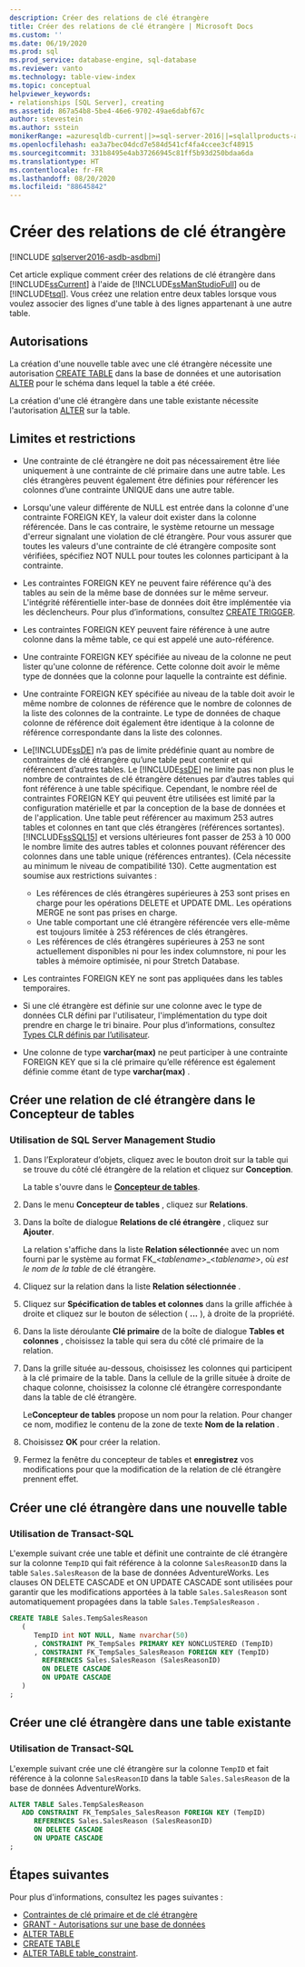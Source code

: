 ```yaml
---
description: Créer des relations de clé étrangère
title: Créer des relations de clé étrangère | Microsoft Docs
ms.custom: ''
ms.date: 06/19/2020
ms.prod: sql
ms.prod_service: database-engine, sql-database
ms.reviewer: vanto
ms.technology: table-view-index
ms.topic: conceptual
helpviewer_keywords:
- relationships [SQL Server], creating
ms.assetid: 867a54b8-5be4-46e6-9702-49ae6dabf67c
author: stevestein
ms.author: sstein
monikerRange: =azuresqldb-current||>=sql-server-2016||=sqlallproducts-allversions||>=sql-server-linux-2017||=azuresqldb-mi-current
ms.openlocfilehash: ea3a7bec04dcd7e584d541cf4fa4ccee3cf48915
ms.sourcegitcommit: 331b8495e4ab37266945c81ff5b93d250bdaa6da
ms.translationtype: HT
ms.contentlocale: fr-FR
ms.lasthandoff: 08/20/2020
ms.locfileid: "88645842"
---
```

# <a name="create-foreign-key-relationships"></a>Créer des relations de clé étrangère


[!INCLUDE [sqlserver2016-asdb-asdbmi](../../includes/applies-to-version/sqlserver2016-asdb-asdbmi.md)]

Cet article explique comment créer des relations de clé étrangère dans [!INCLUDE[ssCurrent](../../includes/sscurrent-md.md)] à l'aide de [!INCLUDE[ssManStudioFull](../../includes/ssmanstudiofull-md.md)] ou de [!INCLUDE[tsql](../../includes/tsql-md.md)]. Vous créez une relation entre deux tables lorsque vous voulez associer des lignes d'une table à des lignes appartenant à une autre table.

## <a name="permissions"></a>Autorisations

La création d'une nouvelle table avec une clé étrangère nécessite une autorisation [CREATE TABLE](../../t-sql/statements/create-table-transact-sql.md) dans la base de données et une autorisation [ALTER](../../t-sql/statements/alter-schema-transact-sql.md) pour le schéma dans lequel la table a été créée.

La création d'une clé étrangère dans une table existante nécessite l'autorisation [ALTER](../../t-sql/statements/alter-table-transact-sql.md) sur la table.

## <a name="limits-and-restrictions"></a><a name="BeforeYouBegin"></a>Limites et restrictions

- Une contrainte de clé étrangère ne doit pas nécessairement être liée uniquement à une contrainte de clé primaire dans une autre table. Les clés étrangères peuvent également être définies pour référencer les colonnes d’une contrainte UNIQUE dans une autre table.
- Lorsqu'une valeur différente de NULL est entrée dans la colonne d'une contrainte FOREIGN KEY, la valeur doit exister dans la colonne référencée. Dans le cas contraire, le système retourne un message d'erreur signalant une violation de clé étrangère. Pour vous assurer que toutes les valeurs d'une contrainte de clé étrangère composite sont vérifiées, spécifiez NOT NULL pour toutes les colonnes participant à la contrainte.
- Les contraintes FOREIGN KEY ne peuvent faire référence qu'à des tables au sein de la même base de données sur le même serveur. L'intégrité référentielle inter-base de données doit être implémentée via les déclencheurs. Pour plus d’informations, consultez [CREATE TRIGGER](../../t-sql/statements/create-trigger-transact-sql.md).
- Les contraintes FOREIGN KEY peuvent faire référence à une autre colonne dans la même table, ce qui est appelé une auto-référence.
- Une contrainte FOREIGN KEY spécifiée au niveau de la colonne ne peut lister qu'une colonne de référence. Cette colonne doit avoir le même type de données que la colonne pour laquelle la contrainte est définie.
- Une contrainte FOREIGN KEY spécifiée au niveau de la table doit avoir le même nombre de colonnes de référence que le nombre de colonnes de la liste des colonnes de la contrainte. Le type de données de chaque colonne de référence doit également être identique à la colonne de référence correspondante dans la liste des colonnes.
- Le[!INCLUDE[ssDE](../../includes/ssde-md.md)] n’a pas de limite prédéfinie quant au nombre de contraintes de clé étrangère qu’une table peut contenir et qui référencent d’autres tables. Le [!INCLUDE[ssDE](../../includes/ssde-md.md)] ne limite pas non plus le nombre de contraintes de clé étrangère détenues par d’autres tables qui font référence à une table spécifique. Cependant, le nombre réel de contraintes FOREIGN KEY qui peuvent être utilisées est limité par la configuration matérielle et par la conception de la base de données et de l'application. Une table peut référencer au maximum 253 autres tables et colonnes en tant que clés étrangères (références sortantes). [!INCLUDE[ssSQL15](../../includes/sssql15-md.md)] et versions ultérieures font passer de 253 à 10 000 le nombre limite des autres tables et colonnes pouvant référencer des colonnes dans une table unique (références entrantes). (Cela nécessite au minimum le niveau de compatibilité 130). Cette augmentation est soumise aux restrictions suivantes :

  - Les références de clés étrangères supérieures à 253 sont prises en charge pour les opérations DELETE et UPDATE DML. Les opérations MERGE ne sont pas prises en charge.
  - Une table comportant une clé étrangère référencée vers elle-même est toujours limitée à 253 références de clés étrangères.
  - Les références de clés étrangères supérieures à 253 ne sont actuellement disponibles ni pour les index columnstore, ni pour les tables à mémoire optimisée, ni pour Stretch Database.

- Les contraintes FOREIGN KEY ne sont pas appliquées dans les tables temporaires.
- Si une clé étrangère est définie sur une colonne avec le type de données CLR défini par l'utilisateur, l'implémentation du type doit prendre en charge le tri binaire. Pour plus d’informations, consultez [Types CLR définis par l’utilisateur](../../relational-databases/clr-integration-database-objects-user-defined-types/clr-user-defined-types.md).
- Une colonne de type **varchar(max)** ne peut participer à une contrainte FOREIGN KEY que si la clé primaire qu’elle référence est également définie comme étant de type **varchar(max)** .

## <a name="create-a-foreign-key-relationship-in-table-designer"></a>Créer une relation de clé étrangère dans le Concepteur de tables

### <a name="using-sql-server-management-studio"></a>Utilisation de SQL Server Management Studio

1. Dans l’Explorateur d’objets, cliquez avec le bouton droit sur la table qui se trouve du côté clé étrangère de la relation et cliquez sur **Conception**.

   La table s'ouvre dans le [**Concepteur de tables**](../../ssms/visual-db-tools/design-tables-visual-database-tools.md).
2. Dans le menu **Concepteur de tables** , cliquez sur **Relations**.
3. Dans la boîte de dialogue **Relations de clé étrangère** , cliquez sur **Ajouter**.

   La relation s'affiche dans la liste **Relation sélectionné**e avec un nom fourni par le système au format FK_\<*tablename*>_\<*tablename*>, où  *est le nom de la table* de clé étrangère.
4. Cliquez sur la relation dans la liste **Relation sélectionnée** .
5. Cliquez sur **Spécification de tables et colonnes** dans la grille affichée à droite et cliquez sur le bouton de sélection ( **...** ), à droite de la propriété.
6. Dans la liste déroulante **Clé primaire** de la boîte de dialogue **Tables et colonnes** , choisissez la table qui sera du côté clé primaire de la relation.
7. Dans la grille située au-dessous, choisissez les colonnes qui participent à la clé primaire de la table. Dans la cellule de la grille située à droite de chaque colonne, choisissez la colonne clé étrangère correspondante dans la table de clé étrangère.

   Le**Concepteur de tables** propose un nom pour la relation. Pour changer ce nom, modifiez le contenu de la zone de texte **Nom de la relation** .
8. Choisissez **OK** pour créer la relation.
9. Fermez la fenêtre du concepteur de tables et **enregistrez** vos modifications pour que la modification de la relation de clé étrangère prennent effet.

## <a name="create-a-foreign-key-in-a-new-table"></a>Créer une clé étrangère dans une nouvelle table

### <a name="using-transact-sql"></a>Utilisation de Transact-SQL

L'exemple suivant crée une table et définit une contrainte de clé étrangère sur la colonne `TempID` qui fait référence à la colonne `SalesReasonID` dans la table `Sales.SalesReason` de la base de données AdventureWorks. Les clauses ON DELETE CASCADE et ON UPDATE CASCADE sont utilisées pour garantir que les modifications apportées à la table `Sales.SalesReason` sont automatiquement propagées dans la table `Sales.TempSalesReason` .    

```sql
CREATE TABLE Sales.TempSalesReason 
   (
      TempID int NOT NULL, Name nvarchar(50)
      , CONSTRAINT PK_TempSales PRIMARY KEY NONCLUSTERED (TempID)
      , CONSTRAINT FK_TempSales_SalesReason FOREIGN KEY (TempID)
        REFERENCES Sales.SalesReason (SalesReasonID)
        ON DELETE CASCADE
        ON UPDATE CASCADE
   )
;
```

## <a name="create-a-foreign-key-in-an-existing-table"></a>Créer une clé étrangère dans une table existante

### <a name="using-transact-sql"></a>Utilisation de Transact-SQL
L'exemple suivant crée une clé étrangère sur la colonne `TempID` et fait référence à la colonne `SalesReasonID` dans la table `Sales.SalesReason` de la base de données AdventureWorks.

```sql
ALTER TABLE Sales.TempSalesReason
   ADD CONSTRAINT FK_TempSales_SalesReason FOREIGN KEY (TempID)
      REFERENCES Sales.SalesReason (SalesReasonID)
      ON DELETE CASCADE
      ON UPDATE CASCADE
;
```

## <a name="next-steps"></a>Étapes suivantes

Pour plus d'informations, consultez les pages suivantes :

- [Contraintes de clé primaire et de clé étrangère](primary-and-foreign-key-constraints.md)
- [GRANT - Autorisations sur une base de données](../../t-sql/statements/grant-database-permissions-transact-sql.md)
- [ALTER TABLE](../../t-sql/statements/alter-table-transact-sql.md)
- [CREATE TABLE](../../t-sql/statements/create-table-transact-sql.md)
- [ALTER TABLE table_constraint](../../t-sql/statements/alter-table-table-constraint-transact-sql.md).

